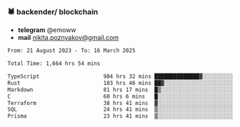 ### 🕷 backender/ blockchain
- **telegram** @emoww
- **mail** nikita.poznyakov@gmail.com

<!--START_SECTION:waka-->

```txt
From: 21 August 2023 - To: 16 March 2025

Total Time: 1,664 hrs 54 mins

TypeScript                    984 hrs 32 mins ██████████████▓░░░░░░░░░░   58.95 %
Rust                          183 hrs 46 mins ██▓░░░░░░░░░░░░░░░░░░░░░░   11.00 %
Markdown                      81 hrs 17 mins  █▒░░░░░░░░░░░░░░░░░░░░░░░   04.87 %
C                             60 hrs 6 mins   █░░░░░░░░░░░░░░░░░░░░░░░░   03.60 %
Terraform                     38 hrs 41 mins  ▓░░░░░░░░░░░░░░░░░░░░░░░░   02.32 %
SQL                           24 hrs 41 mins  ▒░░░░░░░░░░░░░░░░░░░░░░░░   01.48 %
Prisma                        23 hrs 41 mins  ▒░░░░░░░░░░░░░░░░░░░░░░░░   01.42 %
```

<!--END_SECTION:waka-->




